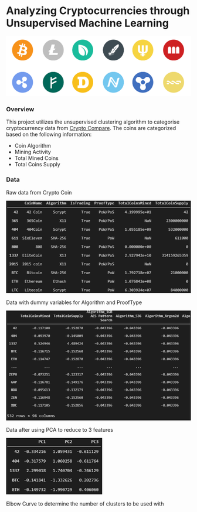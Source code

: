 # Analyzing Cryptocurrencies through Unsupervised Machine Learning

![Coins](Resources/coins.png)

### Overview
This project utilizes the unsupervised clustering algorithm to categorise cryptocurrency data from [Crypto Compare](https://www.cryptocompare.com/). The coins are categorized based on the following information:
 - Coin Algorithm
 - Mining Activity
 - Total Mined Coins
 - Total Coins Supply

### Data

Raw data from Crypto Coin

![Coins](Resources/coins1.png)


Data with dummy variables for Algorithm and ProofType 

![Coins](Resources/coins3.png)


Data after using PCA to reduce to 3 features

![Coins](Resources/coins4.png)

Elbow Curve to determine the number of clusters to be used with 